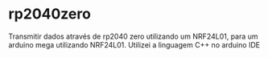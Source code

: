 # rp2040zero
Transmitir dados através de rp2040 zero utilizando um NRF24L01, para um arduino mega utilizando NRF24L01. Utilizei a linguagem C++ no arduino IDE
